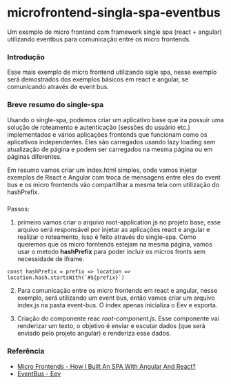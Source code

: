 # microfrontend-singla-spa-eventbus
Um exemplo de micro frontend com framework single spa (react + angular) utilizando eventbus para comunicação entre os micro frontends.

### Introdução
Esse mais exemplo de micro frontend utilizando sigle spa, nesse exemplo será demostrados dos exemplos básicos em react e angular, se comunicando através de event bus.

### Breve resumo do single-spa
Usando o single-spa, podemos criar um aplicativo base que ira possuir uma solução de  roteamento e autenticação (sessões do usuário etc.) implementados e vários aplicações frontends que funcionam como os aplicativos independentes. Eles são carregados usando lazy loading sem atualização de página e podem ser carregados na mesma página ou em páginas diferentes.

Em resumo vamos criar um index.html simples, onde vamos injetar exemplos de React e Angular com troca de mensagens entre eles do event bus e os micro frontends vão compartilhar a mesma tela com utilização do hashPrefix.

### 
Passos:
1) primeiro vamos criar o arquivo root-application.js no projeto base, esse arquivo será responsável por injetar as aplicações react e angular e realizar o roteamento, isso é feito através do single-spa. Como queremos que os micro forntends estejam na mesma página, vamos usar o metodo **hashPrefix** para poder incluir os micros fronts sem necessidade de iframe.

``` const hashPrefix = prefix => location => location.hash.startsWith(`#${prefix}`) ```

2) Para comunicação entre os micro frontends em react e angular, nesse exemplo, será utilizando um event bus, então vamos criar um arquivo index.js na pasta event-bus.  O index apenas inicializa o Eev e exporta.

3) Criação do componente reac *root-component.js*. Esse componente vai renderizar um texto, o objetivo é enviar e escutar dados (que será enviado pelo projeto angular) e renderiza esse dados.

### Referência
* [Micro Frontends - How I Built An SPA With Angular And React?](https://ivanjov.com/micro-frontends-how-i-built-a-spa-with-angular-and-react/)
* [EventBus - Eev](https://github.com/chrisdavies/eev)

